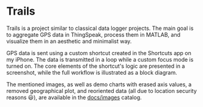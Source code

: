 # Trails
Trails is a project similar to classical data logger projects. The main goal is to aggregate GPS data in ThingSpeak, process them in MATLAB, and visualize them in an aesthetic and minimalist way.

GPS data is sent using a custom shortcut created in the Shortcuts app on my iPhone. The data is transmitted in a loop while a custom focus mode is turned on.
The core elements of the shortcut's logic are presented in a screenshot, while the full workflow is illustrated as a block diagram.

The mentioned images, as well as demo charts with erased axis values, a removed geographical plot, and reoriented data (all due to location security reasons 😃), are available in the [docs/images](./docs/images) catalog.
